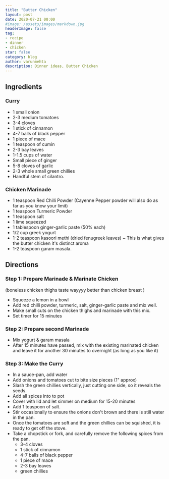 ```yaml
---
title: "Butter Chicken"
layout: post
date: 2020-07-21 00:00
#image: /assets/images/markdown.jpg
headerImage: false
tag:
- recipe
- dinner
- chicken
star: false
category: blog
author: varunmehta
description: Dinner ideas, Butter Chicken
---
```


## Ingredients

### Curry 
- 1 small onion
- 2-3 medium tomatoes
- 3-4 cloves
- 1 stick of cinnamon
- 4-7 balls of black pepper
- 1 piece of mace
- 1 teaspoon of cumin
- 2-3 bay leaves
- 1-1.5 cups of water
- Small piece of ginger 
- 5-8 cloves of garlic 
- 2-3 whole small green chillies 
- Handful stem of cilantro.

### Chicken Marinade
- 1 teaspoon Red Chilli Powder (Cayenne Pepper powder will also do as far as you know your limit)
- 1 teaspoon Turmeric Powder
- 1 teaspoon salt
- 1 lime squeezed
- 1 tablespoon ginger-garlic paste (50% each)
- 1/2 cup greek yogurt
- 1-2 teaspoon kasoori methi (dried fenugreek leaves) ~ This is what gives the butter chicken it's distinct aroma
- 1-2 teaspoon garam masala. 


## Directions

### Step 1: Prepare Marinade & Marinate Chicken
(boneless chicken thighs taste wayyyy better than chicken breast )
- Squeeze a lemon in a bowl
- Add red chilli powder,  turmeric, salt, ginger-garlic paste and mix well. 
- Make small cuts on the chicken thighs and marinade with this mix. 
- Set timer for 15 minutes

### Step 2: Prepare second Marinade 
- Mix yogurt & garam masala
- After 15 minutes have passed, mix with the existing marinated chicken and leave it for another 30 minutes to overnight (as long as you like it)

### Step 3: Make the Curry
- In a sauce-pan, add water
- Add onions and tomatoes cut to bite size pieces (1" approx)
- Slash the green chillies vertically, just cutting one side, so it reveals the seeds. 
- Add all spices into to pot
- Cover with lid and let simmer on medium for 15-20 minutes
- Add 1 teaspoon of salt.
- Stir occasionally to ensure the onions don't brown and there is still water in the  pan.
- Once the tomatoes are soft and the green chillies can be squished, it is ready to get off the stove.
- Take a chopstick or fork, and carefully remove the following spices from the pan.
  - 3-4 cloves
  - 1 stick of cinnamon
  - 4-7 balls of black pepper
  - 1 piece of mace
  - 2-3 bay leaves
  - green chillies 
